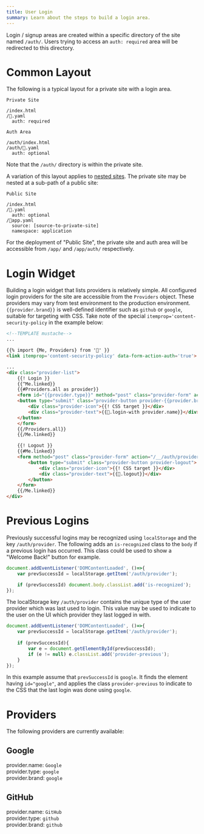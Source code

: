 ```yaml
---
title: User Login
summary: Learn about the steps to build a login area.
---
```


Login / signup areas are created within a specific directory 
of the site named `/auth/`.  Users trying to access an
`auth: required` area will be redirected to this directory.

# Common Layout

The following is a typical layout for a private site with a login area.

```file-name
Private Site
```

```file-list
/index.html 
/👤.yaml 
  auth: required
```

```file-name
Auth Area
```

```file-list
/auth/index.html
/auth/👤.yaml
  auth: optional
```

Note that the `/auth/` directory is within the private site.

A variation of this layout applies to [nested sites](/🗄/Article/settings/nested.md).
The private site may be nested at a sub-path of a public site:

```file-name
Public Site
```

```file-list
/index.html
/👤.yaml
  auth: optional
/🔌app.yaml
  source: [source-to-private-site]
  namespace: application
```

For the deployment of "Public Site", the private site and auth area will
be accessible from `/app/` and `/app/auth/` respectively.

# Login Widget

Building a login widget that lists providers is relatively simple.
All configured login providers for the site are accessible from the `Providers` object.
These providers may vary from test environment to the production environment.
`{{provider.brand}}` is well-defined identifier such as `github` or `google`,
suitable for targeting with CSS. 
Take note of the special `itemprop='content-security-policy` in the example below:

```html
<!--TEMPLATE mustache-->
...

{{% import {Me, Providers} from '👤' }} 
<link itemprop='content-security-policy' data-form-action-auth='true'>

...
<div class="provider-list">
    {{! Login }}
    {{^Me.linked}}
    {{#Providers.all as provider}}
    <form id="{{provider.type}}" method="post" class="provider-form" action="{{provider.authPath}}">
    <button type="submit" class="provider-button provider-{{provider.brand}}">
        <div class="provider-icon">{{! CSS target }}</div>
        <div class="provider-text">{{🎨.login-with provider.name}}</div>
    </button>
    </form>
    {{/Providers.all}}
    {{/Me.linked}}

    {{! Logout }}
    {{#Me.linked}}
    <form method="post" class="provider-form" action="/__/auth/provider/logout">
        <button type="submit" class="provider-button provider-logout">
            <div class="provider-icon">{{! CSS target }}</div>
            <div class="provider-text">{{🎨.logout}}</div>
        </button>
    </form>
    {{/Me.linked}}
</div>
```

# Previous Logins

Previously successful logins may be recognized using `localStorage` and the key `/auth/provider`.
The following adds an `is-recognized` class to the `body` if a previous login has occurred.
This class could be used to show a "Welcome Back!" button for example.
 
```javascript
document.addEventListener('DOMContentLoaded', ()=>{
    var prevSuccessId = localStorage.getItem('/auth/provider');

    if (prevSuccessId) document.body.classList.add('is-recognized');
});
```

The localStorage key `/auth/provider` contains the unique type of the user provider which was last used to login.
This value may be used to indicate to the user on the UI which provider they last logged in with.

```javascript
document.addEventListener('DOMContentLoaded', ()=>{
    var prevSuccessId = localStorage.getItem('/auth/provider');
    
    if (prevSuccessId){
        var e = document.getElementById(prevSuccessId);
        if (e != null) e.classList.add('provider-previous');
    }
});
```

In this example assume that `prevSuccessId` is `google`.
It finds the element having `id="google"`, and applies the
class `provider-previous` to indicate to the CSS that the last login was done
using `google`.  

# Providers

The following providers are currently available:

## Google

provider.name: `Google`\
provider.type: `google`\
provider.brand: `google`

## GitHub

provider.name: `GitHub`\
provider.type: `github`\
provider.brand: `github`

